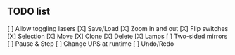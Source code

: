## TODO list

[ ] Allow toggling lasers
[X] Save/Load
[X] Zoom in and out
[X] Flip switches
[X] Selection
    [X] Move
    [X] Clone
    [X] Delete
[X] Lamps
[ ] Two-sided mirrors
[ ] Pause & Step
[ ] Change UPS at runtime
[ ] Undo/Redo
